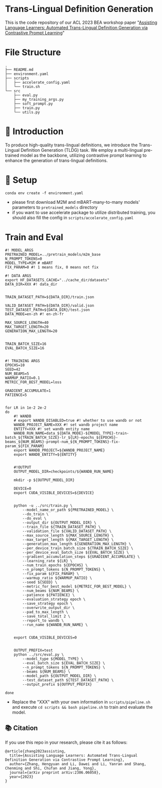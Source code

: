 # Trans-Lingual Definition Generation

This is the code repository of our ACL 2023 BEA workshop paper "[Assisting Language Learners: Automated Trans-Lingual Definition Generation via Contrastive Prompt Learning](https://aclanthology.org/2023.bea-1.23/)"

# File Structure
```
.
├── README.md
├── environment.yaml
├── scripts
│   ├── accelerate_config.yaml
│   └── train.sh
└── src
    ├── eval.py
    ├── my_training_args.py
    ├── soft_prompt.py
    ├── train.py
    └── utils.py
```



# 🚀 Introduction

To produce high-quality trans-lingual definitions, we introduce the Trans-Lingual Definition Generation (TLDG) task. We employ a multi-lingual pre-trained model as the backbone, utilizing contrastive prompt learning to enhance the generation of trans-lingual definitions.



# 📄 Setup
`conda env create -f environment.yaml`
- please first download M2M and mBART-many-to-many models' parameters to `pretrained_models` directory
- if you want to use accelerate package to utilize distributed training, you should also fill the config in `scripts/accelerate_config.yaml`

# Train and Eval
```shell
#! MODEL_ARGS
PRETRAINED_MODEL=../pretrain_models/m2m_base
N_PROMPT_TOKENS=0 
MODEL_TYPE=M2M # mBART
FIX_PARAM=0 #! 1 means fix, 0 means not fix 

#! DATA ARGS
export HF_DATASETS_CACHE="../cache_dir/datasets"
DATA_DIR=XXX #! data_dir


TRAIN_DATASET_PATH=${DATA_DIR}/train.json

VALID_DATASET_PATH=${DATA_DIR}/valid.json
TEST_DATASET_PATH=${DATA_DIR}/test.json
DATA_MODE=en-zh #! en-zh-fr

MAX_SOURCE_LENGTH=40
MAX_TARGET_LENGTH=20
GENERATION_MAX_LENGTH=20


TRAIN_BATCH_SIZE=16
EVAL_BATCH_SIZE=16


#! TRAINING ARGS
EPOCHS=10 
SEED=42 
NUM_BEAMS=5 
WARMUP_RATIO=0.1 
METRIC_FOR_BEST_MODEL=loss 

GRADIENT_ACCUMULATE=1
PATIENCE=5


for LR in 1e-2 2e-2
do
    #! WANDB
    # export WANDB_DISABLED=true #! whether to use wandb or not
    WANDB_PROJECT_NAME=XXX #! set wandb project name
    ENTITY=XXX #! set wandb entity name
    WANDB_RUN_NAME=data_${DATA_MODE}-${MODEL_TYPE}-train-batch_${TRAIN_BATCH_SIZE}-lr_${LR}-epochs_${EPOCHS}-beams_${NUM_BEAMS}-prompt-num_${N_PROMPT_TOKENS}-fix-param_${FIX_PARAM}
    export WANDB_PROJECT=${WANDB_PROJECT_NAME}
    export WANDB_ENTITY=${ENTITY}


    #!OUTPUT
    OUTPUT_MODEL_DIR=checkpoints/${WANDB_RUN_NAME}

    mkdir -p ${OUTPUT_MODEL_DIR}

    DEVICE=0 
    export CUDA_VISIBLE_DEVICES=${DEVICE}


    python -u ../src/train.py \
        --model_name_or_path ${PRETRAINED_MODEL} \
        --do_train \
        --do_eval \
        --output_dir ${OUTPUT_MODEL_DIR} \
        --train_file ${TRAIN_DATASET_PATH} \
        --validation_file ${VALID_DATASET_PATH} \
        --max_source_length ${MAX_SOURCE_LENGTH} \
        --max_target_length ${MAX_TARGET_LENGTH} \
        --generation_max_length ${GENERATION_MAX_LENGTH} \
        --per_device_train_batch_size ${TRAIN_BATCH_SIZE} \
        --per_device_eval_batch_size ${EVAL_BATCH_SIZE} \
        --gradient_accumulation_steps ${GRADIENT_ACCUMULATE} \
        --learning_rate ${LR} \
        --num_train_epochs ${EPOCHS} \
        --n_prompt_tokens ${N_PROMPT_TOKENS} \
        --fix_param ${FIX_PARAM} \
        --warmup_ratio ${WARMUP_RATIO} \
        --seed ${SEED} \
        --metric_for_best_model ${METRIC_FOR_BEST_MODEL} \
        --num_beams ${NUM_BEAMS} \
        --patience ${PATIENCE} \
        --evaluation_strategy epoch \
        --save_strategy epoch \
        --overwrite_output_dir \
        --pad_to_max_length \
        --save_total_limit 2 \
        --report_to wandb \
        --run_name ${WANDB_RUN_NAME} \


    export CUDA_VISIBLE_DEVICES=0

   
    OUTPUT_PREFIX=test
    python ../src/eval.py \
        --model_type ${MODEL_TYPE} \
        --eval_batch_size ${EVAL_BATCH_SIZE} \
        --n_prompt_tokens ${N_PROMPT_TOKENS} \
        --beams ${NUM_BEAMS} \
        --model_path ${OUTPUT_MODEL_DIR} \
        --test_dataset_path ${TEST_DATASET_PATH} \
        --output_prefix ${OUTPUT_PREFIX}

done
```

- Replace the "XXX" with your own information in `scripts/pipeline.sh` and execute `cd scripts && bash pipeline.sh` to train and evaluate the model.


## 📚 Citation

If you use this repo in your research, please cite it as follows:

``` 
@article{zhang2023assisting,
  title={Assisting Language Learners: Automated Trans-Lingual Definition Generation via Contrastive Prompt Learning},
  author={Zhang, Hengyuan and Li, Dawei and Li, Yanran and Shang, Chenming and Shi, Chufan and Jiang, Yong},
  journal={arXiv preprint arXiv:2306.06058},
  year={2023}
}
```
